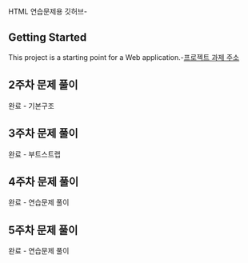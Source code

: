  # 
HTML 연습문제용 깃허브- 
 ## Getting Started
 This project is a starting point for a Web application.-[프로젝트 과제 주소](https://github.com/jjimjjim/JavaWeb)
 ## 2주차 문제 풀이
 완료 - 기본구조
 ## 3주차 문제 풀이
 완료 - 부트스트랩
 ## 4주차 문제 풀이
 완료 - 연습문제 풀이
 ## 5주차 문제 풀이
 완료 - 연습문제 풀이
